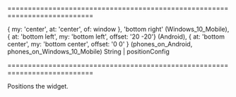 ===========================================================================
<!--default-->{ my: 'center', at: 'center', of: window }, 'bottom right' (Windows_10_Mobile), { at: 'bottom left', my: 'bottom left', offset: '20 -20'} (Android), { at: 'bottom center', my: 'bottom center', offset: '0 0' } (phones_on_Android, phones_on_Windows_10_Mobile)<!--/default-->
<!--type-->String | positionConfig<!--/type-->
===========================================================================

<!--shortDescription-->
Positions the widget.
<!--/shortDescription-->

<!--fullDescription-->

<!--/fullDescription-->